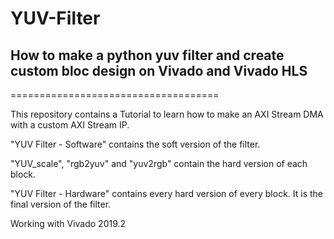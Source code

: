 # YUV-Filter

## How to make a python yuv filter and create custom bloc design on Vivado and Vivado HLS
====================================

This repository contains a Tutorial to learn how to make an AXI Stream DMA with a custom AXI Stream IP.

"YUV Filter - Software" contains the soft version of the filter.

"YUV_scale", "rgb2yuv" and "yuv2rgb" contain the hard version of each block.

"YUV Filter - Hardware" contains every hard version of every block. It is the final version of the filter. 


Working with Vivado 2019.2
